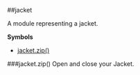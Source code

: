<a name="module_jacket"></a>
##jacket

A module representing a jacket.

**Symbols**

* [jacket.zip()](#module_jacket#zip)

<a name="module_jacket#zip"></a>
###jacket.zip()
Open and close your Jacket.

